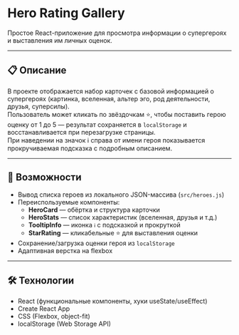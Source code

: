 # Hero Rating Gallery

Простое React-приложение для просмотра информации о супергероях и выставления им личных оценок.

---

## 📋 Описание

В проекте отображается набор карточек с базовой информацией о супергероях (картинка, вселенная, альтер эго, род деятельности, друзья, суперсилы).  
Пользователь может кликать по звёздочкам ⭐️, чтобы поставить герою оценку от 1 до 5 — результат сохраняется в `localStorage` и восстанавливается при перезагрузке страницы.  
При наведении на значок ℹ️ справа от имени героя показывается прокручиваемая подсказка с подробным описанием.

---

## 🚀 Возможности

- Вывод списка героев из локального JSON-массива (`src/heroes.js`)
- Переиспользуемые компоненты:
  - **HeroCard** — обёртка и структура карточки  
  - **HeroStats** — список характеристик (вселенная, друзья и т.д.)  
  - **TooltipInfo** — иконка `ℹ️` с подсказкой и прокруткой  
  - **StarRating** — кликабельные ⭐️ для выставления оценки
- Сохранение/загрузка оценки героя из `localStorage`
- Адаптивная верстка на flexbox

---

## 🛠 Технологии

- React (функциональные компоненты, хуки useState/useEffect) 
- Create React App  
- CSS (Flexbox, object-fit)  
- localStorage (Web Storage API)